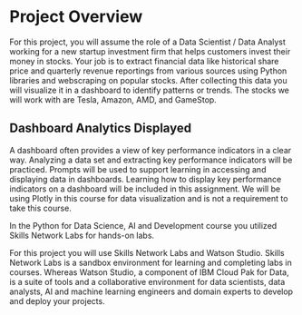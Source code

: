 # Project Overview
For this project, you will assume the role of a Data Scientist / Data Analyst working for a new startup investment firm that helps customers 
invest their money in stocks. Your job is to extract financial data like historical share price and quarterly revenue reportings from various
sources using Python libraries and webscraping on popular stocks. After collecting this data you will visualize it in a dashboard to identify
patterns or trends. The stocks we will work with are Tesla, Amazon, AMD, and GameStop.

## Dashboard Analytics Displayed

A dashboard often provides a view of key performance indicators in a clear way. Analyzing a data set and extracting key performance indicators
will be practiced. Prompts will be used to support learning in accessing and displaying data in dashboards. Learning how to display key
performance indicators on a dashboard will be included in this assignment. We will be using Plotly in this course for data visualization
and is not a requirement to take this course.

In the Python for Data Science, AI and Development course you utilized Skills Network Labs for hands-on labs.

For this project you will use Skills Network Labs and Watson Studio. Skills Network Labs is a sandbox environment
for learning and completing labs in courses. Whereas Watson Studio, a component of IBM Cloud Pak for Data, is a
suite of tools and a collaborative environment for data scientists, data analysts, AI and machine learning engineers
and domain experts to develop and deploy your projects.
